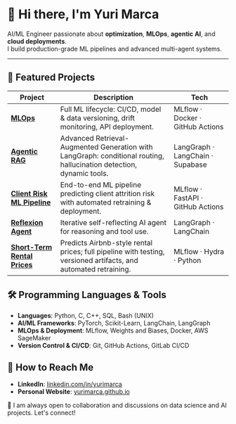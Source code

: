 # 👋 Hi there, I'm Yuri Marca

AI/ML Engineer passionate about **optimization**, **MLOps**, **agentic AI**, and **cloud deployments**.  
I build production-grade ML pipelines and advanced multi-agent systems.

---

## 🚀 Featured Projects

| Project | Description | Tech |
|--------|------------|------|
| [**MLOps**](https://github.com/yurimarca/mlops) | Full ML lifecycle: CI/CD, model & data versioning, drift monitoring, API deployment. | MLflow · Docker · GitHub Actions |
| [**Agentic RAG**](https://github.com/yurimarca/agentic-rag) | Advanced Retrieval-Augmented Generation with LangGraph: conditional routing, hallucination detection, dynamic tools. | LangGraph · LangChain · Supabase |
| [**Client Risk ML Pipeline**](https://github.com/yurimarca/client-risk-ml-pipeline) | End-to-end ML pipeline predicting client attrition risk with automated retraining & deployment. | MLflow · FastAPI · GitHub Actions |
| [**Reflexion Agent**](https://github.com/yurimarca/reflexion-agent) | Iterative self-reflecting AI agent for reasoning and tool use. | LangGraph · LangChain |
| [**Short-Term Rental Prices**](https://github.com/yurimarca/build-ml-pipeline-for-short-term-rental-prices) | Predicts Airbnb-style rental prices; full pipeline with testing, versioned artifacts, and automated retraining. | MLflow · Hydra · Python |

## 🛠️ Programming Languages & Tools

- **Languages**: Python, C, C++, SQL, Bash (UNIX)
- **AI/ML Frameworks**: PyTorch, Scikit-Learn, LangChain, LangGraph
- **MLOps & Deployment**: MLflow, Weights and Biases, Docker, AWS SageMaker
- **Version Control & CI/CD**: Git, GitHub Actions, GitLab CI/CD

## 💌 How to Reach Me

- **LinkedIn**: [linkedin.com/in/yurimarca](https://www.linkedin.com/in/yurimarca)
- **Personal Website**: [yurimarca.github.io](https://yurimarca.github.io/)

💪 I am always open to collaboration and discussions on data science and AI projects. Let's connect!


